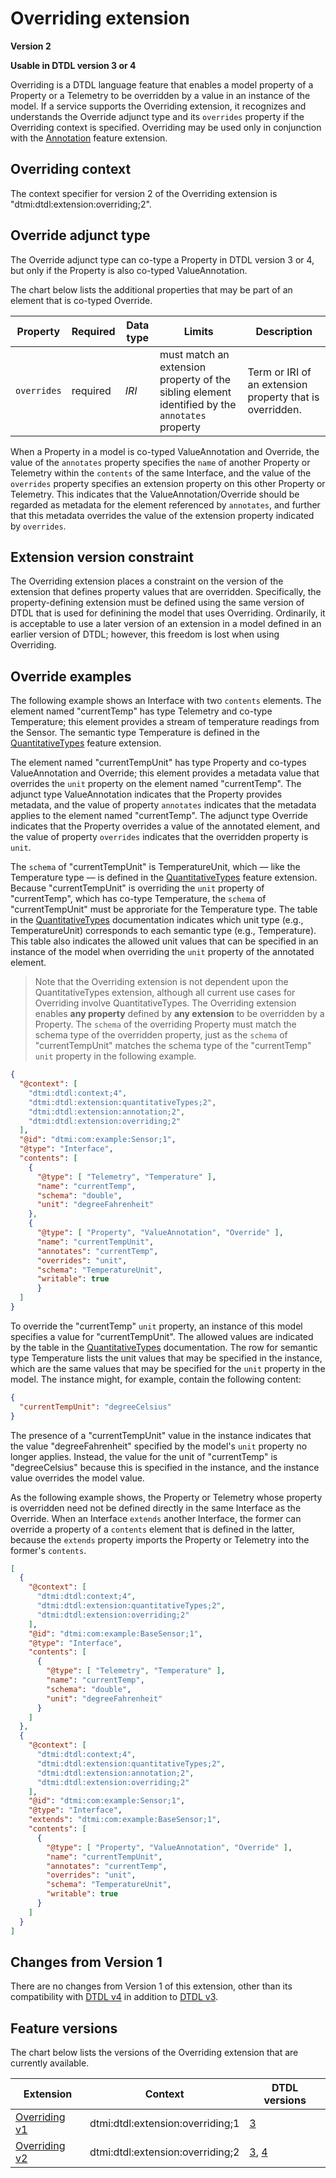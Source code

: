 ﻿# Overriding extension

**Version 2**

**Usable in DTDL version 3 or 4**

Overriding is a DTDL language feature that enables a model property of a Property or a Telemetry to be overridden by a value in an instance of the model.
If a service supports the Overriding extension, it recognizes and understands the Override adjunct type and its `overrides` property if the Overriding context is specified.
Overriding may be used only in conjunction with the [Annotation](./DTDL.annotation.v2.md) feature extension.

## Overriding context

The context specifier for version 2 of the Overriding extension is "dtmi:dtdl:extension:overriding;2".

## Override adjunct type

The Override adjunct type can co-type a Property in DTDL version 3 or 4, but only if the Property is also co-typed ValueAnnotation.

The chart below lists the additional properties that may be part of an element that is co-typed Override.

| Property | Required | Data type | Limits | Description |
| --- | --- | --- | --- | --- |
| `overrides` | required | *IRI* | must match an extension property of the sibling element identified by the `annotates` property | Term or IRI of an extension property that is overridden. |

When a Property in a model is co-typed ValueAnnotation and Override, the value of the `annotates` property specifies the `name` of another Property or Telemetry within the `contents` of the same Interface, and the value of the `overrides` property specifies an extension property on this other Property or Telemetry.
This indicates that the ValueAnnotation/Override should be regarded as metadata for the element referenced by `annotates`, and further that this metadata overrides the value of the extension property indicated by `overrides`.

## Extension version constraint

The Overriding extension places a constraint on the version of the extension that defines property values that are overridden.
Specifically, the property-defining extension must be defined using the same version of DTDL that is used for definining the model that uses Overriding.
Ordinarily, it is acceptable to use a later version of an extension in a model defined in an earlier version of DTDL; however, this freedom is lost when using Overriding.

## Override examples

The following example shows an Interface with two `contents` elements.
The element named "currentTemp" has type Telemetry and co-type Temperature; this element provides a stream of temperature readings from the Sensor.
The semantic type Temperature is defined in the [QuantitativeTypes](./DTDL.quantitativeTypes.v2.md) feature extension.

The element named "currentTempUnit" has type Property and co-types ValueAnnotation and Override; this element provides a metadata value that overrides the `unit` property on the element named "currentTemp".
The adjunct type ValueAnnotation indicates that the Property provides metadata, and the value of property `annotates` indicates that the metadata applies to the element named "currentTemp".
The adjunct type Override indicates that the Property overrides a value of the annotated element, and the value of property `overrides` indicates that the overridden property is `unit`.

The `schema` of "currentTempUnit" is TemperatureUnit, which &mdash; like the Temperature type &mdash; is defined in the [QuantitativeTypes](./DTDL.quantitativeTypes.v2.md) feature extension.
Because "currentTempUnit" is overriding the `unit` property of "currentTemp", which has co-type Temperature, the `schema` of "currentTempUnit" must be approriate for the Temperature type.
The table in the [QuantitativeTypes](./DTDL.quantitativeTypes.v2.md) documentation indicates which unit type (e.g., TemperatureUnit) corresponds to each semantic type (e.g., Temperature).
This table also indicates the allowed unit values that can be specified in an instance of the model when overriding the `unit` property of the annotated element.

> Note that the Overriding extension is not dependent upon the QuantitativeTypes extension, although all current use cases for Overriding involve QuantitativeTypes.
The Overriding extension enables **any property** defined by **any extension** to be overridden by a Property.
The `schema` of the overriding Property must match the schema type of the overridden property, just as the `schema` of "currentTempUnit" matches the schema type of the "currentTemp" `unit` property in the following example.

```json
{
  "@context": [
    "dtmi:dtdl:context;4",
    "dtmi:dtdl:extension:quantitativeTypes;2",
    "dtmi:dtdl:extension:annotation;2",
    "dtmi:dtdl:extension:overriding;2"
  ],
  "@id": "dtmi:com:example:Sensor;1",
  "@type": "Interface",
  "contents": [
    {
      "@type": [ "Telemetry", "Temperature" ],
      "name": "currentTemp",
      "schema": "double",
      "unit": "degreeFahrenheit"
    },
    {
      "@type": [ "Property", "ValueAnnotation", "Override" ],
      "name": "currentTempUnit",
      "annotates": "currentTemp",
      "overrides": "unit",
      "schema": "TemperatureUnit",
      "writable": true
      }
  ]
}
```

To override the "currentTemp" `unit` property, an instance of this model specifies a value for "currentTempUnit".
The allowed values are indicated by the table in the [QuantitativeTypes](./DTDL.quantitativeTypes.v2.md) documentation.
The row for semantic type Temperature lists the unit values that may be specified in the instance, which are the same values that may be specified for the `unit` property in the model.
The instance might, for example, contain the following content:

```json
{
  "currentTempUnit": "degreeCelsius"
}
```

The presence of a "currentTempUnit" value in the instance indicates that the value "degreeFahrenheit" specified by the model's `unit` property no longer applies.
Instead, the value for the unit of "currentTemp" is "degreeCelsius" because this is specified in the instance, and the instance value overrides the model value.

As the following example shows, the Property or Telemetry whose property is overridden need not be defined directly in the same Interface as the Override.
When an Interface `extends` another Interface, the former can override a property of a `contents` element that is defined in the latter, because the `extends` property imports the Property or Telemetry into the former's `contents`.

```json
[
  {
    "@context": [
      "dtmi:dtdl:context;4",
      "dtmi:dtdl:extension:quantitativeTypes;2",
      "dtmi:dtdl:extension:overriding;2"
    ],
    "@id": "dtmi:com:example:BaseSensor;1",
    "@type": "Interface",
    "contents": [
      {
        "@type": [ "Telemetry", "Temperature" ],
        "name": "currentTemp",
        "schema": "double",
        "unit": "degreeFahrenheit"
      }
    ]
  },
  {
    "@context": [
      "dtmi:dtdl:context;4",
      "dtmi:dtdl:extension:quantitativeTypes;2",
      "dtmi:dtdl:extension:annotation;2",
      "dtmi:dtdl:extension:overriding;2"
    ],
    "@id": "dtmi:com:example:Sensor;1",
    "@type": "Interface",
    "extends": "dtmi:com:example:BaseSensor;1",
    "contents": [
      {
        "@type": [ "Property", "ValueAnnotation", "Override" ],
        "name": "currentTempUnit",
        "annotates": "currentTemp",
        "overrides": "unit",
        "schema": "TemperatureUnit",
        "writable": true
      }
    ]
  }
]
```

## Changes from Version 1

There are no changes from Version 1 of this extension, other than its compatibility with [DTDL v4](./DTDL.v4.md) in addition to [DTDL v3](../v3/DTDL.v3.md).

## Feature versions

The chart below lists the versions of the Overriding extension that are currently available.

| Extension | Context | DTDL versions |
| --- | --- | --- |
| [Overriding v1](../v3/DTDL.overriding.v1.md) | dtmi:dtdl:extension:overriding;1 | [3](../v3/DTDL.v3.md) |
| [Overriding v2](./DTDL.overriding.v2.md) | dtmi:dtdl:extension:overriding;2 | [3](../v3/DTDL.v3.md), [4](./DTDL.v4.md) |


